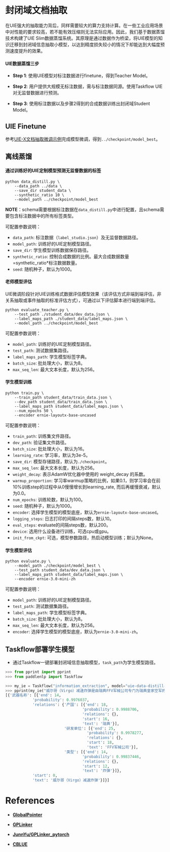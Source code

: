 # 封闭域文档抽取

在UIE强大的抽取能力背后，同样需要较大的算力支持计算。在一些工业应用场景中对性能的要求较高，若不能有效压缩则无法实际应用。因此，我们基于数据蒸馏技术构建了UIE Slim数据蒸馏系统。其原理是通过数据作为桥梁，将UIE模型的知识迁移到封闭域信息抽取小模型，以达到精度损失较小的情况下却能达到大幅度预测速度提升的效果。

#### UIE数据蒸馏三步

- **Step 1**: 使用UIE模型对标注数据进行finetune，得到Teacher Model。

- **Step 2**: 用户提供大规模无标注数据，需与标注数据同源。使用Taskflow UIE对无监督数据进行预测。

- **Step 3**: 使用标注数据以及步骤2得到的合成数据训练出封闭域Student Model。

## UIE Finetune

参考[UIE-X文档抽取微调示例](../README.md)完成模型微调，得到``../checkpoint/model_best``。

## 离线蒸馏

#### 通过训练好的UIE定制模型预测无监督数据的标签

```shell
python data_distill.py \
    --data_path ../data \
    --save_dir student_data \
    --synthetic_ratio 10 \
    --model_path ../checkpoint/model_best
```

**NOTE**：schema需要根据标注数据在`data_distill.py`中进行配置，且schema需要包含标注数据中的所有标签类型。

可配置参数说明：

- `data_path`: 标注数据（`label_studio.json`）及无监督数据路径。
- `model_path`: 训练好的UIE定制模型路径。
- `save_dir`: 学生模型训练数据保存路径。
- `synthetic_ratio`: 控制合成数据的比例。最大合成数据数量=synthetic_ratio*标注数据数量。
- `seed`: 随机种子，默认为1000。

#### 老师模型评估

UIE微调阶段针对UIE训练格式数据评估模型效果（该评估方式非端到端评估，非关系抽取或事件抽取的标准评估方式），可通过以下评估脚本进行端到端评估。

```shell
python evaluate_teacher.py \
    --test_path ./student_data/dev_data.json \
    --label_maps_path ./student_data/label_maps.json \
    --model_path ../checkpoint/model_best
```

可配置参数说明：

- `model_path`: 训练好的UIE定制模型路径。
- `test_path`: 测试数据集路径。
- `label_maps_path`: 学生模型标签字典。
- `batch_size`: 批处理大小，默认为8。
- `max_seq_len`: 最大文本长度，默认为256。


#### 学生模型训练

```shell
python train.py \
    --train_path student_data/train_data.json \
    --dev_path student_data/train_data.json \
    --label_maps_path student_data/label_maps.json \
    --num_epochs 50 \
    --encoder ernie-layoutx-base-uncased
```

可配置参数说明：

- `train_path`: 训练集文件路径。
- `dev_path`: 验证集文件路径。
- `batch_size`: 批处理大小，默认为16。
- `learning_rate`: 学习率，默认为3e-5。
- `save_dir`: 模型存储路径，默认为`./checkpoint`。
- `max_seq_len`: 最大文本长度，默认为256。
- `weight_decay`: 表示AdamW优化器中使用的 weight_decay 的系数。
- `warmup_proportion`: 学习率warmup策略的比例，如果0.1，则学习率会在前10%训练step的过程中从0慢慢增长到learning_rate, 而后再缓慢衰减，默认为0.0。
- `num_epochs`: 训练轮数，默认为100。
- `seed`: 随机种子，默认为1000。
- `encoder`: 选择学生模型的模型底座，默认为`ernie-layoutx-base-uncased`。
- `logging_steps`: 日志打印的间隔steps数，默认10。
- `eval_steps`: evaluate的间隔steps数，默认200。
- `device`: 选用什么设备进行训练，可选cpu或gpu。
- `init_from_ckpt`: 可选，模型参数路径，热启动模型训练；默认为None。

#### 学生模型评估

```shell
python evaluate.py \
    --model_path ./checkpoint/model_best \
    --test_path student_data/dev_data.json \
    --label_maps_path student_data/label_maps.json \
    --encoder ernie-3.0-mini-zh
```

可配置参数说明：

- `model_path`: 训练好的UIE定制模型路径。
- `test_path`: 测试数据集路径。
- `label_maps_path`: 学生模型标签字典。
- `batch_size`: 批处理大小，默认为8。
- `max_seq_len`: 最大文本长度，默认为256。
- `encoder`: 选择学生模型的模型底座，默认为`ernie-3.0-mini-zh`。

## Taskflow部署学生模型

- 通过Taskflow一键部署封闭域信息抽取模型，`task_path`为学生模型路径。

```python
>>> from pprint import pprint
>>> from paddlenlp import Taskflow

>>> my_ie = Taskflow("information_extraction", model="uie-data-distill-gp", task_path="checkpoint/model_best/") # Schema is fixed in closed-domain information extraction
>>> pprint(my_ie("威尔哥（Virgo）减速炸弹是由瑞典FFV军械公司专门为瑞典皇家空军的攻击机实施低空高速轰炸而研制，1956年开始研制，1963年进入服役，装备于A32“矛盾”、A35“龙”、和AJ134“雷”攻击机，主要用于攻击登陆艇、停放的飞机、高炮、野战火炮、轻型防护装甲车辆以及有生力量。"))
[{'武器名称': [{'end': 14,
            'probability': 0.9976037,
            'relations': {'产国': [{'end': 18,
                                  'probability': 0.9988706,
                                  'relations': {},
                                  'start': 16,
                                  'text': '瑞典'}],
                          '研发单位': [{'end': 25,
                                    'probability': 0.9978277,
                                    'relations': {},
                                    'start': 18,
                                    'text': 'FFV军械公司'}],
                          '类型': [{'end': 14,
                                  'probability': 0.99837446,
                                  'relations': {},
                                  'start': 12,
                                  'text': '炸弹'}]},
            'start': 0,
            'text': '威尔哥（Virgo）减速炸弹'}]}]
```


# References

- **[GlobalPointer](https://kexue.fm/search/globalpointer/)**

- **[GPLinker](https://kexue.fm/archives/8888)**

- **[JunnYu/GPLinker_pytorch](https://github.com/JunnYu/GPLinker_pytorch)**

- **[CBLUE](https://github.com/CBLUEbenchmark/CBLUE)**
